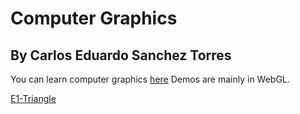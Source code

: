 # Computer Graphics
## By Carlos Eduardo Sanchez Torres
You can learn computer graphics [here](https://carlos-eduardo-sanchez-torres.sanchezcarlosjr.com/Computer-Graphics-CG-0dd2efc64df946359e6b8edaa91eb947)
Demos are mainly in WebGL.

[E1-Triangle](./e1)
